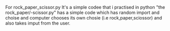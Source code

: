 For rock_paper_scissor.py
It's a simple codee that i practised in python "the rock_paper/-scissor.py" has a simple code which has random import and choise  and computer chooses its own chosie
(i.e rock,paper,sciossor) and also takes imput from the user.
